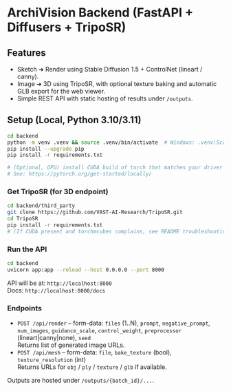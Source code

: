 # ArchiVision Backend (FastAPI + Diffusers + TripoSR)

## Features
- Sketch ➜ Render using Stable Diffusion 1.5 + ControlNet (lineart / canny).
- Image ➜ 3D using TripoSR, with optional texture baking and automatic GLB export for the web viewer.
- Simple REST API with static hosting of results under `/outputs`.

## Setup (Local, Python 3.10/3.11)
```bash
cd backend
python -m venv .venv && source .venv/bin/activate  # Windows: .venv\Scripts\activate
pip install --upgrade pip
pip install -r requirements.txt

# (Optional, GPU) install CUDA build of torch that matches your driver
# See: https://pytorch.org/get-started/locally/
```

### Get TripoSR (for 3D endpoint)
```bash
cd backend/third_party
git clone https://github.com/VAST-AI-Research/TripoSR.git
cd TripoSR
pip install -r requirements.txt
# (If CUDA present and torchmcubes complains, see README troubleshooting)
```

### Run the API
```bash
cd backend
uvicorn app:app --reload --host 0.0.0.0 --port 8000
```

API will be at: `http://localhost:8000`  
Docs: `http://localhost:8000/docs`

### Endpoints
- `POST /api/render` – form-data: `files` (1..N), `prompt`, `negative_prompt`, `num_images`, `guidance_scale`, `control_weight`, `preprocessor` (lineart|canny|none), `seed`  
  Returns list of generated image URLs.
- `POST /api/mesh` – form-data: `file`, `bake_texture` (bool), `texture_resolution` (int)  
  Returns URLs for `obj` / `ply` / `texture` / `glb` if available.

Outputs are hosted under `/outputs/{batch_id}/...`.
